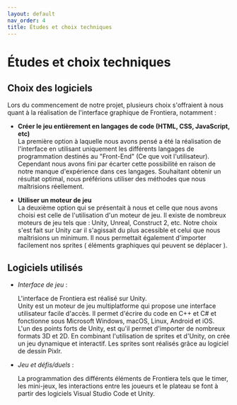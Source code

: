 ```yaml
---
layout: default
nav_order: 4
title: Études et choix techniques
---
```


# Études et choix techniques

## Choix des logiciels
Lors du commencement de notre projet, plusieurs choix s'offraient à nous quant à la réalisation de l'interface graphique de Frontiera, notamment :

* **Créer le jeu entièrement en langages de code (HTML, CSS, JavaScript, etc)**  
La première option à laquelle nous avons pensé a été la réalisation de l'interface en utilisant uniquement les différents langages de programmation destinés au "Front-End" (Ce que voit l'utilisateur).
Cependant nous avons fini par écarter cette possibilité en raison de notre manque d'expérience dans ces langages. Souhaitant obtenir un résultat optimal, nous préférions utiliser des méthodes que nous maîtrisions réellement.

* **Utiliser un moteur de jeu**  
  La deuxième option qui se présentait à nous et celle que nous avons choisi est celle de l'utilisation d'un moteur de jeu. Il existe de nombreux moteurs de jeu tels que : Unity, Unreal, Construct 2, etc.
  Notre choix s'est fait sur Unity car il s'agissait du plus acessible et celui que nous maîtrisions un minimum. Il nous permettait également d'importer facilement nos sprites ( éléments graphiques qui peuvent se déplacer ). 



## Logiciels utilisés 
* *Interface de jeu* :

  L'interface de Frontiera est réalisé sur Unity.  
Unity est un moteur de jeu multiplatforme qui propose une interface utilisateur facile d'accès. Il permet d'écrire du code en C++ et C# et fonctionne sous Microsoft Windows, macOS, Linux, Android et iOS.  
L'un des points forts de Unity, est qu'il permet d'importer de nombreux formats 3D et 2D.
  En combinant l'utilisation de sprites et d'Unity, on crée un jeu dynamique et interactif. Les sprites sont réalisés grâce au logiciel de dessin Pixlr.   

* *Jeu et défis/duels* :

  La programmation des différents éléments de Frontiera tels que le timer, les mini-jeux, les interactions entre les joueurs et le plateau se font à partir des logiciels Visual Studio Code et Unity.
